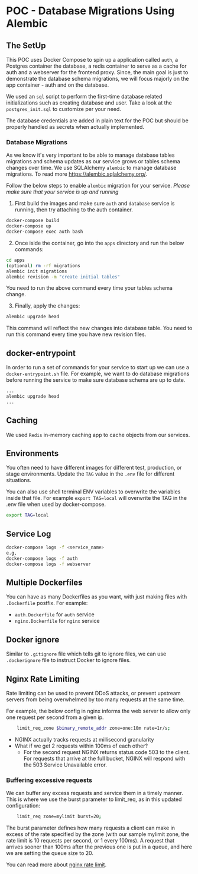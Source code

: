 # POC - Database Migrations Using Alembic

## The SetUp
This POC uses Docker Compose to spin up a application called `auth`, a Postgres container the database, a redis container to serve as a cache for auth and a webserver for the frontend proxy. Since, the main goal is just to demonstrate the database schema migrations, we will focus majorly on the app container - auth and on the database.

We used an `sql` script to perform the first-time database related initializations such as creating database and user. Take a look at the `postgres_init.sql` to customize per your need. 

The database credentials are added in plain text for the POC but should be properly handled as secrets when actually implemented.


### Database Migrations
As we know it's very important to be able to manage database tables migrations and schema updates as our service grows or tables schema changes over time. 
We use SQLAlchemy `alembic` to manage database migrations. To read more https://alembic.sqlalchemy.org/. 

Follow the below steps to enable `alembic` migration for your service. 
*Please make sure that your service is up and running*

1. First build the images and make sure `auth` and `database` service is running, then try attaching to the auth container. 
```bash
docker-compose build
docker-compose up
docker-compose exec auth bash
```

2. Once iside the container, go into the `apps` directory and run the below commands: 
```bash
cd apps
(optional) rm -rf migrations
alembic init migrations
alembic revision -m "create initial tables"
```
You need to run the above command every time your tables schema change. 

3. Finally, apply the changes: 
```bash
alembic upgrade head
``` 
This command will reflect the new changes into database table. 
You need to run this command every time you have new revision files. 


## docker-entrypoint
In order to run a set of commands for your service to start up we can use a `docker-entrypoint.sh` file. For example, we want to do database migrations before running the service to make sure database schema are up to date. 
```bash
...
alembic upgrade head
...
```


## Caching
We used `Redis` in-memory caching app to cache objects from our services. 


## Environments
You often need to have different images for different test, production, or stage environments. Update the `TAG` value in the `.env` file for different situations. 

You can also use shell terminal ENV variables to overwrite the variables inside that file. For example `export TAG=local` will overwrite the TAG in the .env file when used by docker-compose.
```bash
export TAG=local
```


## Service Log
```bash
docker-compose logs -f <service_name>
e.g,
docker-compose logs -f auth
docker-compose logs -f webserver
```

## Multiple Dockerfiles
You can have as many Dockerfiles as you want, with just making files with ``.Dockerfile`` postfix. For example: 
* ``auth.Dockerfile`` for ``auth`` service
* ``nginx.Dockerfile`` for ``nginx`` service

## Docker ignore
Similar to ``.gitignore`` file which tells git to ignore files, we can use ``.dockerignore`` file to instruct Docker to ignore files. 

## Nginx Rate Limiting
Rate limiting can be used to prevent DDoS attacks, or prevent upstream servers from being overwhelmed by too many requests at the same time.

For example, the below config in nginx informs the web server to allow only one request per second from a given ip. 
```bash
    limit_req_zone $binary_remote_addr zone=one:10m rate=1r/s;
```

* NGINX actually tracks requests at millisecond granularity
* What if we get 2 requests within 100ms of each other? 
  * For the second request NGINX returns status code 503 to the client. For requests that arrive at the full bucket, NGINX will respond with the 503 Service Unavailable error. 

### Buffering excessive requests
We can buffer any excess requests and service them in a timely manner. This is where we use the burst parameter to limit_req, as in this updated configuration:
```bash
    limit_req zone=mylimit burst=20;
```

The burst parameter defines how many requests a client can make in excess of the rate specified by the zone (with our sample mylimit zone, the rate limit is 10 requests per second, or 1 every 100ms). A request that arrives sooner than 100ms after the previous one is put in a queue, and here we are setting the queue size to 20.

You can read more about [nginx rate limit](https://www.nginx.com/blog/rate-limiting-nginx/).